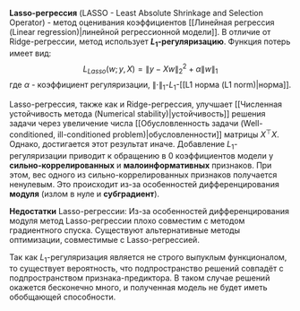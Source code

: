 **Lasso-регрессия** (LASSO - Least Absolute Shrinkage and Selection Operator) - метод оценивания коэффициентов [[Линейная регрессия (Linear regression)|линейной регрессионной модели]]. В отличие от Ridge-регрессии, метод использует **$L_1$-регуляризацию**. Функция потерь имеет вид:
$$
L_{Lasso}(w;y,X) = \lVert y-Xw \rVert_2^2 + \alpha\lVert w\rVert_1
$$
где $\alpha$ - коэффициент регуляризации, $\lVert \cdot \rVert_1$-$L_1$-[[L1 норма (L1 norm)|норма]].

Lasso-регрессия, также как и Ridge-регрессия, улучшает [[Численная устойчивость метода (Numerical stability)|устойчивость]] решения задачи через увеличение числа [[Обусловленность задачи (Well-conditioned, ill-conditioned problem)|обусловленности]] матрицы $X^\top X$. Однако, достигается этот результат иначе. Добавление $L_1$-регуляризации приводит к обращению в $0$ коэффициентов модели у **сильно-коррелированных** и **малоинформативных** признаков. При этом, вес одного из сильно-коррелированных признаков получается ненулевым. Это происходит из-за особенностей дифференцирования **модуля** (излом в нуле и **субградиент**).

**Недостатки** Lasso-регрессии:
Из-за особенностей дифференцирования модуля метод Lasso-регрессии плохо совместим с методом градиентного спуска. Существуют альтернативные методы оптимизации, совместимые с Lasso-регрессией.

Так как $L_1$-регуляризация является не строго выпуклым функционалом, то существует вероятность, что подпространство решений совпадёт с подпространством признака-предиктора. В таком случае решений окажется бесконечно много, и полученная модель не будет иметь обобщающей способности.
